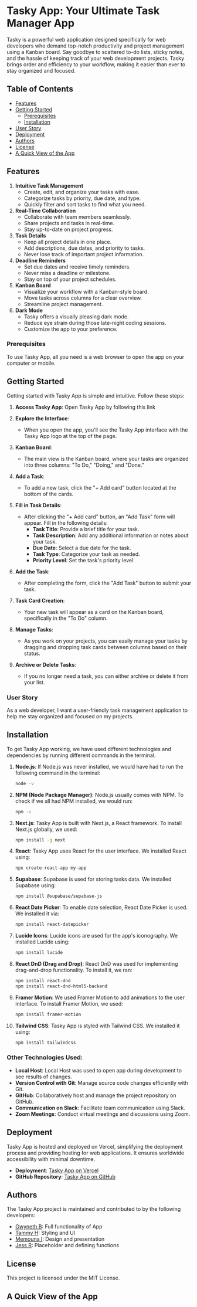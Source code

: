 # Tasky App: Your Ultimate Task Manager App

Tasky is a powerful web application designed specifically for web developers who demand top-notch productivity and project management using a Kanban board. Say goodbye to scattered to-do lists, sticky notes, and the hassle of keeping track of your web development projects. Tasky brings order and efficiency to your workflow, making it easier than ever to stay organized and focused.

## Table of Contents

- [Features](#features)
- [Getting Started](#getting-started)
  - [Prerequisites](#prerequisites)
  - [Installation](#installation)
- [User Story](#user-story)
- [Deployment](#deployment)
- [Authors](#authors)
- [License](#license)
- [A Quick View of the App](#screenshots)

## Features
1. **Intuitive Task Management**
   - Create, edit, and organize your tasks with ease.
   - Categorize tasks by priority, due date, and type.
   - Quickly filter and sort tasks to find what you need.
2. **Real-Time Collaboration**
   - Collaborate with team members seamlessly.
   - Share projects and tasks in real-time.
   - Stay up-to-date on project progress.
3. **Task Details**
   - Keep all project details in one place.
   - Add descriptions, due dates, and priority to tasks.
   - Never lose track of important project information.
4. **Deadline Reminders**
   - Set due dates and receive timely reminders.
   - Never miss a deadline or milestone.
   - Stay on top of your project schedules.
5. **Kanban Board**
   - Visualize your workflow with a Kanban-style board.
   - Move tasks across columns for a clear overview.
   - Streamline project management.
6. **Dark Mode**
   - Tasky offers a visually pleasing dark mode.
   - Reduce eye strain during those late-night coding sessions.
   - Customize the app to your preference.

### Prerequisites

To use Tasky App, all you need is a web browser to open the app on your computer or mobile.

## Getting Started

Getting started with Tasky App is simple and intuitive. Follow these steps:

1. **Access Tasky App**: Open Tasky App by following this link

2. **Explore the Interface**:
   - When you open the app, you'll see the Tasky App interface with the Tasky App logo at the top of the page.

3. **Kanban Board**:
   - The main view is the Kanban board, where your tasks are organized into three columns: "To Do," "Doing," and "Done."

4. **Add a Task**:
   - To add a new task, click the "+ Add card" button located at the bottom of the cards.

5. **Fill in Task Details**:
   - After clicking the "+ Add card" button, an "Add Task" form will appear. Fill in the following details:
     - **Task Title**: Provide a brief title for your task.
     - **Task Description**: Add any additional information or notes about your task.
     - **Due Date**: Select a due date for the task.
     - **Task Type**: Categorize your task as needed.
     - **Priority Level**: Set the task's priority level.

6. **Add the Task**:
   - After completing the form, click the "Add Task" button to submit your task.

7. **Task Card Creation**:
   - Your new task will appear as a card on the Kanban board, specifically in the "To Do" column.

8. **Manage Tasks**:
   - As you work on your projects, you can easily manage your tasks by dragging and dropping task cards between columns based on their status.

9. **Archive or Delete Tasks**:
   - If you no longer need a task, you can either archive or delete it from your list.

### User Story

As a web developer, I want a user-friendly task management application to help me stay organized and focused on my projects.

## Installation

To get Tasky App working, we have used different technologies and dependencies by running different commands in the terminal.

1. **Node.js**: If Node.js was never installed, we would have had to run the following command in the terminal:
    ```bash
    node -v
    ```

2. **NPM (Node Package Manager)**: Node.js usually comes with NPM. To check if we all had NPM installed, we would run:
    ```bash
    npm -v
    ```

3. **Next.js**: Tasky App is built with Next.js, a React framework. To install Next.js globally, we used:
    ```bash
    npm install -g next
    ```

4. **React**: Tasky App uses React for the user interface. We installed React using:
    ```bash
    npx create-react-app my-app
    ```

5. **Supabase**: Supabase is used for storing tasks data. We installed Supabase using:
    ```bash
    npm install @supabase/supabase-js
    ```

6. **React Date Picker**: To enable date selection, React Date Picker is used. We installed it via:
    ```bash
    npm install react-datepicker
    ```

7. **Lucide Icons**: Lucide icons are used for the app's iconography. We installed Lucide using:
    ```bash
    npm install lucide
    ```

8. **React DnD (Drag and Drop)**: React DnD was used for implementing drag-and-drop functionality. To install it, we ran:
    ```bash
    npm install react-dnd
    npm install react-dnd-html5-backend
    ```

9. **Framer Motion**: We used Framer Motion to add animations to the user interface. To install Framer Motion, we used:
    ```bash
    npm install framer-motion
    ```

10. **Tailwind CSS**: Tasky App is styled with Tailwind CSS. We installed it using:
    ```bash
    npm install tailwindcss
    ```

### Other Technologies Used:
- **Local Host**: Local Host was used to open app during development to see results of changes.
- **Version Control with Git**: Manage source code changes efficiently with Git.
- **GitHub**: Collaboratively host and manage the project repository on GitHub.
- **Communication on Slack**: Facilitate team communication using Slack.
- **Zoom Meetings**: Conduct virtual meetings and discussions using Zoom.

## Deployment

Tasky App is hosted and deployed on Vercel, simplifying the deployment process and providing hosting for web applications. It ensures worldwide accessibility with minimal downtime.

- **Deployment**: [Tasky App on Vercel](#vercel-deployment-link)
- **GitHub Repository**: [Tasky App on GitHub](#github-repo-link)

## Authors

The Tasky App project is maintained and contributed to by the following developers:

- [Gwyneth B](https://github.com/lunar-potato): Full functionality of App
- [Tammy H](https://github.com/webtam81): Styling and UI
- [Memouna I](https://github.com/monairain): Design and presentation
- [Jess R](https://github.com/Jeshikha): Placeholder and defining functions

## License

This project is licensed under the MIT License.

## A Quick View of the App

